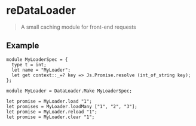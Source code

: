 # reDataLoader

> A small caching module for front-end requests

## Example

```reason
module MyLoaderSpec = {
  type t = int;
  let name = "MyLoader";
  let get context::_=? key => Js.Promise.resolve (int_of_string key);
};

module MyLoader = DataLoader.Make MyLoaderSpec;

let promise = MyLoader.load "1";
let promises = MyLoader.loadMany ["1", "2", "3"];
let promise = MyLoader.reload "1";
let promise = MyLoader.clear "1";
```
